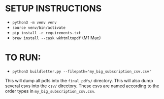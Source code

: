 # SETUP INSTRUCTIONS
- `python3 -m venv venv`
- `source venv/bin/activate`
- `pip install -r requirements.txt`
- `brew install --cask wkhtmltopdf` (M1 Mac)

# TO RUN: 

- `python3 buildletter.py --filepath='my_big_subscription_csv.csv'`

This will dump all pdfs into the `final_pdfs/` directory. This will also dump several csvs into the `csv/` directory. These csvs are named according to the order types in `my_big_subscription_csv.csv`. 